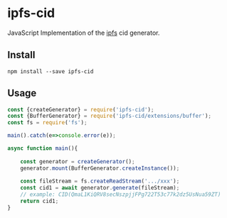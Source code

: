 # ipfs-cid #
JavaScript Implementation of the [ipfs](https://ipfs.io/) cid generator.

## Install ##

``` shell
npm install --save ipfs-cid
```

## Usage ##

``` javascript
const {createGenerator} = require('ipfs-cid');
const {BufferGenerator} = require('ipfs-cid/extensions/buffer');
const fs = require('fs');

main().catch(e=>console.error(e));

async function main(){
    
    const generator = createGenerator();
    generator.mount(BufferGenerator.createInstance());
    
    const fileStream = fs.createReadStream('.../xxx');
    const cid1 = await generator.generate(fileStream);
    // example: CID(QmaL1KiQRV8secNszpjjFPg722T53c77k2dz5UsNua59ZT)
    return cid1;
}

```
